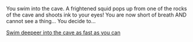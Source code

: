 You swim into the cave.
A frightened squid pops up from one of the rocks of the cave and shoots ink to your eyes!
You are now short of breath AND cannot see a thing...
You decide to...

[Swim deepeer into the cave as fast as you can](/deeper/deeper.md)